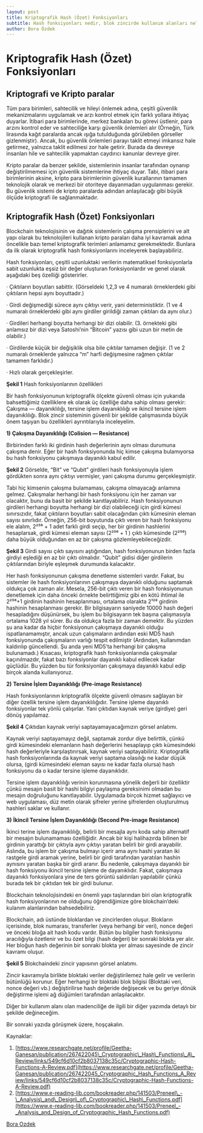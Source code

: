 ```yaml
---
layout: post
title: Kriptografik Hash (Özet) Fonksiyonları
subtitle: Hash fonksiyonları nedir, blok zincirde kullanım alanları nelerdir?
author: Bora Özdek
---
```


Kriptografik Hash (Özet) Fonksiyonlar**ı**
==========================================

**Kriptografi ve Kripto paralar**
---------------------------------

Tüm para birimleri, sahtecilik ve hileyi önlemek adına, çeşitli güvenlik mekanizmalarını uygulamak ve arzı kontrol etmek için farklı yollara ihtiyaç duyarlar. İtibari para birimlerinde, merkez bankaları bu görevi üstlenir, para arzını kontrol eder ve sahteciliğe karşı güvenlik önlemleri alır (Örneğin, Türk lirasında kağıt paralarda ancak ışığa tutulduğunda görülebilen görseller gizlenmiştir). Ancak, bu güvenlik önlemleri parayı taklit etmeyi imkansız hale getirmez, yalnızca taklit edilmesi zor hale getirir. Burada da devreye insanları hile ve sahtecilik yapmaktan caydırıcı kanunlar devreye girer.

Kripto paralar da benzer şekilde, sistemlerinin insanlar tarafından oynanıp değiştirilmemesi için güvenlik sistemlerine ihtiyaç duyar. Tabi, itibari para birimlerinin aksine, kripto para birimlerinin güvenlik kurallarının tamamen teknolojik olarak ve merkezi bir otoriteye dayanmadan uygulanması gerekir. Bu güvenlik sistemi de kripto paralarda adından anlaşılacağı gibi büyük ölçüde kriptografi ile sağlanmaktadır.

**Kriptografik Hash (Özet) Fonksiyonları**
------------------------------------------

Blockchain teknolojisinin ve dağıtık sistemlerin çalışma prensiplerini ve alt yapı olarak bu teknolojileri kullanan kripto paraları daha iyi kavramak adına öncelikle bazı temel kriptografik terimleri anlamamız gerekmektedir. Bunlara da ilk olarak kriptografik hash fonksiyonlarını inceleyerek başlayabiliriz.

Hash fonksiyonları, çeşitli uzunluktaki verilerin matematiksel fonksiyonlarla sabit uzunlukta eşsiz bir değer oluşturan fonksiyonlardır ve genel olarak aşağıdaki beş özelliği gösterirler.

· Çıktıların boyutları sabittir. (Görseldeki 1,2,3 ve 4 numaralı örneklerdeki gibi çıktıların hepsi aynı boyuttadır.)

· Girdi değişmediği sürece aynı çıktıyı verir, yani deterministiktir. (1 ve 4 numaralı örneklerdeki gibi aynı girdiler girildiği zaman çıktıları da aynı olur.)

· Girdileri herhangi boyutta herhangi bir dizi olabilir. (3. örnekteki gibi anlamsız bir dizi veya Satoshi’nin “Bitcoin” yazısı gibi uzun bir metin de olabilir.)

· Girdilerde küçük bir değişiklik olsa bile çıktılar tamamen değişir. (1 ve 2 numaralı örneklerde yalnızca “m” harfi değişmesine rağmen çıktılar tamamen farklıdır.)

· Hızlı olarak gerçekleşirler.

**Şekil 1** Hash fonksiyonlarının özellikleri

Bir hash fonksiyonunun kriptografik ölçekte güvenli olması için yukarıda bahsettiğimiz özelliklere ek olarak üç özelliğe daha sahip olması gerekir: Çakışma — dayanıklılığı, tersine işlem dayanıklılığı ve ikincil tersine işlem dayanıklılığı. Blok zincir sisteminin güvenli bir şekilde çalışmasında büyük önem taşıyan bu özellikleri ayrıntılarıyla inceleyelim.

**1)** **Çakışma Dayanıklılığı (Colision — Resistance)**

Birbirinden farklı iki girdinin hash değerlerinin aynı olması durumuna çakışma denir. Eğer bir hash fonksiyonunda hiç kimse çakışma bulamıyorsa bu hash fonksiyonu çakışmaya dayanıklı kabul edilir.

**Şekil 2** Görselde, “Bit” ve “Qubit” girdileri hash fonksiyonuyla işlem gördükten sonra aynı çıktıyı vermişler, yani çakışma durumu gerçekleşmiştir.

Tabi hiç kimsenin çakışma bulamaması, çakışma olmayacağı anlamına gelmez. Çakışmalar herhangi bir hash fonksiyonu için her zaman var olacaktır, bunu da basit bir şekilde kanıtlayabiliriz. Hash fonksiyonunun girdileri herhangi boyutta herhangi bir dizi olabileceği için girdi kümesi sınırsızıdır, fakat çıktıların boyutları sabit olacağından çıktı kümesinin eleman sayısı sınırlıdır. Örneğin, 256-bit boyutunda çıktı veren bir hash fonksiyonu ele alalım, 2²⁵⁶ + 1 adet farklı girdi seçip, her bir girdinin hashlerini hesaplarsak, girdi kümesi eleman sayısı (2²⁵⁶ + 1 ) çıktı kümesinde (2²⁵⁶) daha büyük olduğundan en az bir çakışma gözlemleyebileceğizdir.

**Şekil 3** Girdi sayısı çıktı sayısını aştığından, hash fonksiyonunun birden fazla girdiyi eşlediği en az bir çıktı olmalıdır. “Qubit” gidisi diğer girdilerin çıktılarından biriyle eşleşmek durumunda kalacaktır.

Her hash fonksiyonunun çakışma denetleme sistemleri vardır. Fakat, bu sistemler ile hash fonksiyonlarının çakışmaya dayanıklı olduğunu saptamak oldukça çok zaman alır. Mesela, 256-bit çıktı veren bir hash fonksiyonunun denetlemek için daha önceki örnekte belirttiğimiz gibi en kötü ihtimal ile 2²⁵⁶+1 girdinin hashinin hesaplanması, ortalama olarakta 2¹²⁸ girdinin hashinin hesaplanması gerekir. Bir bilgisayarın saniyede 10000 hash değeri hesapladığını düşünürsek, bu işlem bu bilgisayarın tek başına çalışmasıyla ortalama 1028 yıl sürer. Bu da oldukça fazla bir zaman demektir. Bu yüzden şu ana kadar da hiçbir fonksiyonun çakışmaya dayanıklı olduğu ispatlanamamıştır, ancak uzun çalışmaların ardından eski MD5 hash fonksiyonunda çakışmaların varlığı tespit edilmiştir (Ardından, kullanımdan kaldırılıp güncellendi. Şu anda yeni MD5’ta herhangi bir çakışma bulunamadı.) Kısacası, kriptografik hash fonksiyonlarında çakışmalar kaçınılmazdır, fakat bazı fonksiyonlar dayanıklı kabul edilecek kadar güçlüdür. Bu yüzden bu tür fonksiyonları çakışmaya dayanıklı kabul edip birçok alanda kullanıyoruz.

**2)** **Tersine İşlem Dayanıklılığı (Pre-image Resistance)**

Hash fonksiyonlarının kriptografik ölçekte güvenli olmasını sağlayan bir diğer özellik tersine işlem dayanıklılığıdır. Tersine işleme dayanıklı fonksiyonlar tek yönlü çalışırlar. Yani çıktıdan kaynak veriye (girdiye) geri dönüş yapılamaz.

**Şekil 4** Çıktıdan kaynak veriyi saptayamayacağımızın görsel anlatımı.

Kaynak veriyi saptayamayız değil, saptamak zordur diye belirttik, çünkü girdi kümesindeki elemanların hash değerlerini hesaplayıp çıktı kümesindeki hash değerleriyle karşılaştırırsak, kaynak veriyi saptayabiliriz. Kriptografik hash fonksiyonlarında da kaynak veriyi saptama olasılığı ne kadar düşük olursa, (girdi kümesindeki eleman sayısı ne kadar fazla olursa) hash fonksiyonu da o kadar tersine işleme dayanıklıdır.

Tersine işlem dayanıklılığı verinin korunmasına yönelik değerli bir özelliktir çünkü mesajın basit bir hashi bilgiyi paylaşma gereksinimi olmadan bu mesajın doğruluğunu kanıtlayabilir. Uygulamada birçok hizmet sağlayıcı ve web uygulaması, düz metin olarak şifreler yerine şifrelerden oluşturulmuş hashleri saklar ve kullanır.

**3)** **İkincil Tersine İşlem Dayanıklılığı (Second Pre-image Resistance)**

İkinci terine işlem dayanıklılığı, belirli bir mesajla aynı koda sahip alternatif bir mesajın bulunamaması özelliğidir. Ancak bir kişi halihazırda bilinen bir girdinin yarattığı bir çıktıyla aynı çıktıyı yaratan belirli bir girdi arayabilir. Aslında, bu işlem bir çakışma bulmayı içerir ama aynı hashi yaratan iki rastgele girdi aramak yerine, belirli bir girdi tarafından yaratılan hashin aynısını yaratan başka bir girdi aranır. Bu nedenle, çakışmaya dayanıklı bir hash fonksiyonu ikincil tersine işleme de dayanıklıdır. Fakat, çakışmaya dayanıklı fonksiyonlara yine de ters görüntü saldırıları yapılabilir çünkü burada tek bir çıktıdan tek bir girdi bulunur.

Blockchain teknolojisindeki en önemli yapı taşlarından biri olan kriptografik hash fonksiyonlarının ne olduğunu öğrendiğimize göre blokchain’deki kulanım alanlarından bahsedebiliriz.

Blockchain, adı üstünde bloklardan ve zincirlerden oluşur. Blokların içerisinde, blok numarası, transferler (veya herhangi bir veri), nonce değeri ve önceki bloğa ait hash kodu vardır. Bütün bu bilgiler hash fonksiyonu aracılığıyla özetlenir ve bu özet bilgi (hash değeri) bir sonraki blokta yer alır. Her bloğun hash değerinin bir sonraki blokta yer alması sayesinde de zincir kavramı oluşur.

**Şekil 5** Blokchaindeki zincir yapısının görsel anlatımı.

Zincir kavramıyla birlikte bloktaki veriler değiştirilemez hale gelir ve verilerin bütünlüğü korunur. Eğer herhangi bir bloktaki blok bilgisi (Bloktaki veri, nonce değeri vb.) değiştirilirse hash değeride değişecek ve bu geriye dönük değiştirme işlemi ağ düğümleri tarafından anlaşılacaktır.

Diğer bir kullanım alanı olan madenciliğe de ilgili bir diğer yazımda detaylı bir şekilde değineceğim.

Bir sonraki yazıda görüşmek üzere, hoşçakalın.

Kaynaklar:

1.  [https://www.researchgate.net/profile/Geetha-Ganesan/publication/267422045\_Cryptographic\_Hash\_Functions\_A\_Review/links/549cf6d10cf2b8037138c35c/Cryptographic-Hash-Functions-A-Review.pdf](https://www.researchgate.net/profile/Geetha-Ganesan/publication/267422045_Cryptographic_Hash_Functions_A_Review/links/549cf6d10cf2b8037138c35c/Cryptographic-Hash-Functions-A-Review.pdf)
2.  [https://www.e-reading-lib.com/bookreader.php/141503/Preneel\_-\_Analysis\_and\_Design\_of\_Cryptographic\_Hash\_Functions.pdf](https://www.e-reading-lib.com/bookreader.php/141503/Preneel_-_Analysis_and_Design_of_Cryptographic_Hash_Functions.pdf)

[Bora Ozdek](https://twitter.com/boraaoz)
